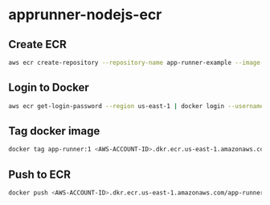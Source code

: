 # apprunner-nodejs-ecr

## Create ECR

```sh
aws ecr create-repository --repository-name app-runner-example --image-scanning-configuration scanOnPush=true --profile <AWS_PROFILE> --region us-east-1
```

## Login to Docker

```sh
aws ecr get-login-password --region us-east-1 | docker login --username AWS --password-stdin <AWS-ACCOUNT-ID>.dkr.ecr.us-east-1.amazonaws.com

```

## Tag docker image

```sh
docker tag app-runner:1 <AWS-ACCOUNT-ID>.dkr.ecr.us-east-1.amazonaws.com/app-runner-example

```

## Push to ECR

```sh
docker push <AWS-ACCOUNT-ID>.dkr.ecr.us-east-1.amazonaws.com/app-runner-example

```
